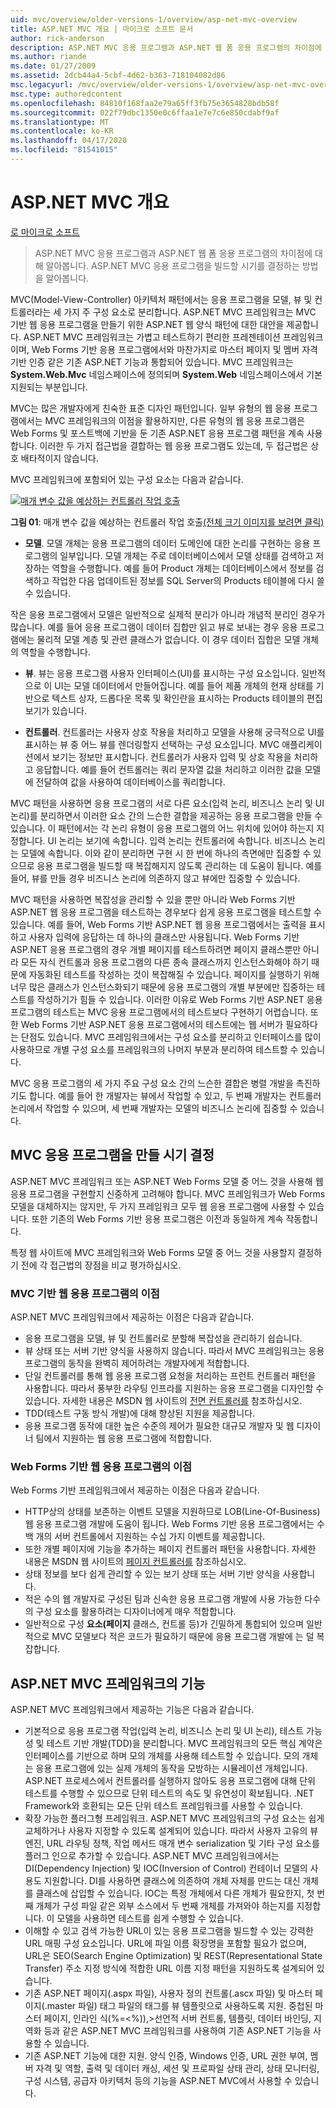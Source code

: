 ```yaml
---
uid: mvc/overview/older-versions-1/overview/asp-net-mvc-overview
title: ASP.NET MVC 개요 | 마이크로 소프트 문서
author: rick-anderson
description: ASP.NET MVC 응용 프로그램과 ASP.NET 웹 폼 응용 프로그램의 차이점에 대해 알아봅니다. ASP.NET MVC 응용 프로그램을 빌드할 시기를 결정하는 방법을 알아봅니다.
ms.author: riande
ms.date: 01/27/2009
ms.assetid: 2dcb44a4-5cbf-4d62-b363-718104082d86
msc.legacyurl: /mvc/overview/older-versions-1/overview/asp-net-mvc-overview
msc.type: authoredcontent
ms.openlocfilehash: 84810f168faa2e79a65ff3fb75e3654828bdb58f
ms.sourcegitcommit: 022f79dbc1350e0c6ffaa1e7e7c6e850cdabf9af
ms.translationtype: MT
ms.contentlocale: ko-KR
ms.lasthandoff: 04/17/2020
ms.locfileid: "81541015"
---
```

# <a name="aspnet-mvc-overview"></a>ASP.NET MVC 개요

[로 마이크로 소프트](https://github.com/microsoft)

> ASP.NET MVC 응용 프로그램과 ASP.NET 웹 폼 응용 프로그램의 차이점에 대해 알아봅니다. ASP.NET MVC 응용 프로그램을 빌드할 시기를 결정하는 방법을 알아봅니다.

MVC(Model-View-Controller) 아키텍처 패턴에서는 응용 프로그램을 모델, 뷰 및 컨트롤러라는 세 가지 주 구성 요소로 분리합니다. ASP.NET MVC 프레임워크는 MVC 기반 웹 응용 프로그램을 만들기 위한 ASP.NET 웹 양식 패턴에 대한 대안을 제공합니다. ASP.NET MVC 프레임워크는 가볍고 테스트하기 편리한 프레젠테이션 프레임워크이며, Web Forms 기반 응용 프로그램에서와 마찬가지로 마스터 페이지 및 멤버 자격 기반 인증 같은 기존 ASP.NET 기능과 통합되어 있습니다. MVC 프레임워크는 **System.Web.Mvc** 네임스페이스에 정의되며 **System.Web** 네임스페이스에서 기본지원되는 부분입니다.   
  
MVC는 많은 개발자에게 친숙한 표준 디자인 패턴입니다. 일부 유형의 웹 응용 프로그램에서는 MVC 프레임워크의 이점을 활용하지만, 다른 유형의 웹 응용 프로그램은 Web Forms 및 포스트백에 기반을 둔 기존 ASP.NET 응용 프로그램 패턴을 계속 사용합니다. 이러한 두 가지 접근법을 결합하는 웹 응용 프로그램도 있는데, 두 접근법은 상호 배타적이지 않습니다.   
  
MVC 프레임워크에 포함되어 있는 구성 요소는 다음과 같습니다.

[![매개 변수 값을 예상하는 컨트롤러 작업 호출](asp-net-mvc-overview/_static/image1.jpg)](asp-net-mvc-overview/_static/image1.png)

**그림 01**: 매개 변수 값을 예상하는 컨트롤러 작업 호출[(전체 크기 이미지를 보려면 클릭)](asp-net-mvc-overview/_static/image2.png)

- **모델**. 모델 개체는 응용 프로그램의 데이터 도메인에 대한 논리를 구현하는 응용 프로그램의 일부입니다. 모델 개체는 주로 데이터베이스에서 모델 상태를 검색하고 저장하는 역할을 수행합니다. 예를 들어 Product 개체는 데이터베이스에서 정보를 검색하고 작업한 다음 업데이트된 정보를 SQL Server의 Products 테이블에 다시 쓸 수 있습니다.

작은 응용 프로그램에서 모델은 일반적으로 실제적 분리가 아니라 개념적 분리인 경우가 많습니다. 예를 들어 응용 프로그램이 데이터 집합만 읽고 뷰로 보내는 경우 응용 프로그램에는 물리적 모델 계층 및 관련 클래스가 없습니다. 이 경우 데이터 집합은 모델 개체의 역할을 수행합니다.

- **뷰**. 뷰는 응용 프로그램 사용자 인터페이스(UI)를 표시하는 구성 요소입니다. 일반적으로 이 UI는 모델 데이터에서 만들어집니다. 예를 들어 제품 개체의 현재 상태를 기반으로 텍스트 상자, 드롭다운 목록 및 확인란을 표시하는 Products 테이블의 편집 보기가 있습니다.

- **컨트롤러**. 컨트롤러는 사용자 상호 작용을 처리하고 모델을 사용해 궁극적으로 UI를 표시하는 뷰 중 어느 뷰를 렌더링할지 선택하는 구성 요소입니다. MVC 애플리케이션에서 보기는 정보만 표시합니다. 컨트롤러가 사용자 입력 및 상호 작용을 처리하고 응답합니다. 예를 들어 컨트롤러는 쿼리 문자열 값을 처리하고 이러한 값을 모델에 전달하여 값을 사용하여 데이터베이스를 쿼리합니다.

MVC 패턴을 사용하면 응용 프로그램의 서로 다른 요소(입력 논리, 비즈니스 논리 및 UI 논리)를 분리하면서 이러한 요소 간의 느슨한 결합을 제공하는 응용 프로그램을 만들 수 있습니다. 이 패턴에서는 각 논리 유형이 응용 프로그램의 어느 위치에 있어야 하는지 지정합니다. UI 논리는 보기에 속합니다. 입력 논리는 컨트롤러에 속합니다. 비즈니스 논리는 모델에 속합니다. 이와 같이 분리하면 구현 시 한 번에 하나의 측면에만 집중할 수 있으므로 응용 프로그램을 빌드할 때 복잡해지지 않도록 관리하는 데 도움이 됩니다. 예를 들어, 뷰를 만들 경우 비즈니스 논리에 의존하지 않고 뷰에만 집중할 수 있습니다.   
  
MVC 패턴을 사용하면 복잡성을 관리할 수 있을 뿐만 아니라 Web Forms 기반 ASP.NET 웹 응용 프로그램을 테스트하는 경우보다 쉽게 응용 프로그램을 테스트할 수 있습니다. 예를 들어, Web Forms 기반 ASP.NET 웹 응용 프로그램에서는 출력을 표시하고 사용자 입력에 응답하는 데 하나의 클래스만 사용됩니다. Web Forms 기반 ASP.NET 응용 프로그램의 경우 개별 페이지를 테스트하려면 페이지 클래스뿐만 아니라 모든 자식 컨트롤과 응용 프로그램의 다른 종속 클래스까지 인스턴스화해야 하기 때문에 자동화된 테스트를 작성하는 것이 복잡해질 수 있습니다. 페이지를 실행하기 위해 너무 많은 클래스가 인스턴스화되기 때문에 응용 프로그램의 개별 부분에만 집중하는 테스트를 작성하기가 힘들 수 있습니다. 이러한 이유로 Web Forms 기반 ASP.NET 응용 프로그램의 테스트는 MVC 응용 프로그램에서의 테스트보다 구현하기 어렵습니다. 또한 Web Forms 기반 ASP.NET 응용 프로그램에서의 테스트에는 웹 서버가 필요하다는 단점도 있습니다. MVC 프레임워크에서는 구성 요소를 분리하고 인터페이스를 많이 사용하므로 개별 구성 요소를 프레임워크의 나머지 부분과 분리하여 테스트할 수 있습니다.   
  
MVC 응용 프로그램의 세 가지 주요 구성 요소 간의 느슨한 결합은 병렬 개발을 촉진하기도 합니다. 예를 들어 한 개발자는 뷰에서 작업할 수 있고, 두 번째 개발자는 컨트롤러 논리에서 작업할 수 있으며, 세 번째 개발자는 모델의 비즈니스 논리에 집중할 수 있습니다.

## <a name="deciding-when-to-create-an-mvc-application"></a>MVC 응용 프로그램을 만들 시기 결정

ASP.NET MVC 프레임워크 또는 ASP.NET Web Forms 모델 중 어느 것을 사용해 웹 응용 프로그램을 구현할지 신중하게 고려해야 합니다. MVC 프레임워크가 Web Forms 모델을 대체하지는 않지만, 두 가지 프레임워크 모두 웹 응용 프로그램에 사용할 수 있습니다. 또한 기존의 Web Forms 기반 응용 프로그램은 이전과 동일하게 계속 작동합니다.   
  
특정 웹 사이트에 MVC 프레임워크와 Web Forms 모델 중 어느 것을 사용할지 결정하기 전에 각 접근법의 장점을 비교 평가하십시오.

### <a name="advantages-of-an-mvc-based-web-application"></a>MVC 기반 웹 응용 프로그램의 이점

ASP.NET MVC 프레임워크에서 제공하는 이점은 다음과 같습니다.

- 응용 프로그램을 모델, 뷰 및 컨트롤러로 분할해 복잡성을 관리하기 쉽습니다.
- 뷰 상태 또는 서버 기반 양식을 사용하지 않습니다. 따라서 MVC 프레임워크는 응용 프로그램의 동작을 완벽히 제어하려는 개발자에게 적합합니다.
- 단일 컨트롤러를 통해 웹 응용 프로그램 요청을 처리하는 프런트 컨트롤러 패턴을 사용합니다. 따라서 풍부한 라우팅 인프라를 지원하는 응용 프로그램을 디자인할 수 있습니다. 자세한 내용은 MSDN 웹 사이트의 [전면 컨트롤러를](https://go.microsoft.com/fwlink/?LinkId=106357 "전면 컨트롤러") 참조하십시오.
- TDD(테스트 구동 방식 개발)에 대해 향상된 지원을 제공합니다.
- 응용 프로그램 동작에 대한 높은 수준의 제어가 필요한 대규모 개발자 및 웹 디자이너 팀에서 지원하는 웹 응용 프로그램에 적합합니다.

### <a name="advantages-of-a-web-forms-based-web-application"></a>Web Forms 기반 웹 응용 프로그램의 이점

Web Forms 기반 프레임워크에서 제공하는 이점은 다음과 같습니다.

- HTTP상의 상태를 보존하는 이벤트 모델을 지원하므로 LOB(Line-Of-Business) 웹 응용 프로그램 개발에 도움이 됩니다. Web Forms 기반 응용 프로그램에서는 수백 개의 서버 컨트롤에서 지원하는 수십 가지 이벤트를 제공합니다.
- 또한 개별 페이지에 기능을 추가하는 페이지 컨트롤러 패턴을 사용합니다. 자세한 내용은 MSDN 웹 사이트의 [페이지 컨트롤러를](https://go.microsoft.com/fwlink/?LinkId=106359 "페이지 컨트롤러") 참조하십시오.
- 상태 정보를 보다 쉽게 관리할 수 있는 보기 상태 또는 서버 기반 양식을 사용합니다.
- 적은 수의 웹 개발자로 구성된 팀과 신속한 응용 프로그램 개발에 사용 가능한 다수의 구성 요소를 활용하려는 디자이너에게 매우 적합합니다.
- 일반적으로 구성 **요소(페이지** 클래스, 컨트롤 등)가 긴밀하게 통합되어 있으며 일반적으로 MVC 모델보다 적은 코드가 필요하기 때문에 응용 프로그램 개발에 는 덜 복잡합니다.

## <a name="features-of-the-aspnet-mvc-framework"></a>ASP.NET MVC 프레임워크의 기능

ASP.NET MVC 프레임워크에서 제공하는 기능은 다음과 같습니다.

- 기본적으로 응용 프로그램 작업(입력 논리, 비즈니스 논리 및 UI 논리), 테스트 가능성 및 테스트 기반 개발(TDD)을 분리합니다. MVC 프레임워크의 모든 핵심 계약은 인터페이스를 기반으로 하며 모의 개체를 사용해 테스트할 수 있습니다. 모의 개체는 응용 프로그램에 있는 실제 개체의 동작을 모방하는 시뮬레이션 개체입니다. ASP.NET 프로세스에서 컨트롤러를 실행하지 않아도 응용 프로그램에 대해 단위 테스트를 수행할 수 있으므로 단위 테스트의 속도 및 유연성이 확보됩니다. .NET Framework와 호환되는 모든 단위 테스트 프레임워크를 사용할 수 있습니다.
- 확장 가능한 플러그형 프레임워크. ASP.NET MVC 프레임워크의 구성 요소는 쉽게 교체하거나 사용자 지정할 수 있도록 설계되어 있습니다. 따라서 사용자 고유의 뷰 엔진, URL 라우팅 정책, 작업 메서드 매개 변수 serialization 및 기타 구성 요소를 플러그 인으로 추가할 수 있습니다. ASP.NET MVC 프레임워크에서는 DI(Dependency Injection) 및 IOC(Inversion of Control) 컨테이너 모델의 사용도 지원합니다. DI를 사용하면 클래스에 의존하여 개체 자체를 만드는 대신 개체를 클래스에 삽입할 수 있습니다. IOC는 특정 개체에서 다른 개체가 필요한지, 첫 번째 개체가 구성 파일 같은 외부 소스에서 두 번째 개체를 가져와야 하는지를 지정합니다. 이 모델을 사용하면 테스트를 쉽게 수행할 수 있습니다.
- 이해할 수 있고 검색 가능한 URL이 있는 응용 프로그램을 빌드할 수 있는 강력한 URL 매핑 구성 요소입니다. URL에 파일 이름 확장명을 포함할 필요가 없으며, URL은 SEO(Search Engine Optimization) 및 REST(Representational State Transfer) 주소 지정 방식에 적합한 URL 이름 지정 패턴을 지원하도록 설계되어 있습니다.
- 기존 ASP.NET 페이지(.aspx 파일), 사용자 정의 컨트롤(.ascx 파일) 및 마스터 페이지(.master 파일) 태그 파일의 태그를 뷰 템플릿으로 사용하도록 지원. 중첩된 마스터 페이지, 인라인 식(%=&lt;%)),&gt;선언적 서버 컨트롤, 템플릿, 데이터 바인딩, 지역화 등과 같은 ASP.NET MVC 프레임워크를 사용하여 기존 ASP.NET 기능을 사용할 수 있습니다.
- 기존 ASP.NET 기능에 대한 지원. 양식 인증, Windows 인증, URL 권한 부여, 멤버 자격 및 역할, 출력 및 데이터 캐싱, 세션 및 프로파일 상태 관리, 상태 모니터링, 구성 시스템, 공급자 아키텍처 등의 기능을 ASP.NET MVC에서 사용할 수 있습니다.
